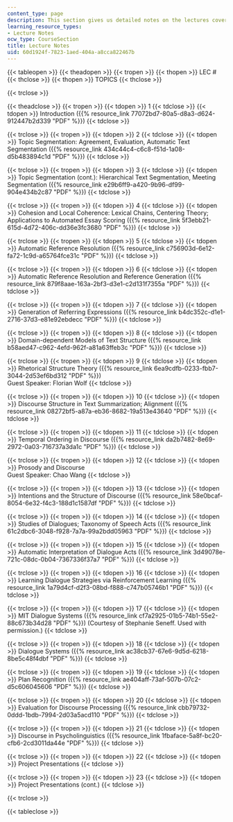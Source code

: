 ```yaml
---
content_type: page
description: This section gives us detailed notes on the lectures covered in the class.
learning_resource_types:
- Lecture Notes
ocw_type: CourseSection
title: Lecture Notes
uid: 60d1924f-7823-1aed-404a-a8cca822467b
---
```


{{< tableopen >}}
{{< theadopen >}}
{{< tropen >}}
{{< thopen >}}
LEC #
{{< thclose >}}
{{< thopen >}}
TOPICS
{{< thclose >}}

{{< trclose >}}

{{< theadclose >}}
{{< tropen >}}
{{< tdopen >}}
1
{{< tdclose >}}
{{< tdopen >}}
Introduction ({{% resource_link 77072bd7-80a5-d8a3-d624-912447b2d339 "PDF" %}})
{{< tdclose >}}

{{< trclose >}}
{{< tropen >}}
{{< tdopen >}}
2
{{< tdclose >}}
{{< tdopen >}}
Topic Segmentation: Agreement, Evaluation, Automatic Text Segmentation ({{% resource_link 434c44c4-c6c8-f51d-1a08-d5b483894c1d "PDF" %}})
{{< tdclose >}}

{{< trclose >}}
{{< tropen >}}
{{< tdopen >}}
3
{{< tdclose >}}
{{< tdopen >}}
Topic Segmentation (cont.): Hierarchical Text Segmentation, Meeting Segmentation ({{% resource_link e29b6ff9-a420-9b96-df99-904e434b2c87 "PDF" %}})
{{< tdclose >}}

{{< trclose >}}
{{< tropen >}}
{{< tdopen >}}
4
{{< tdclose >}}
{{< tdopen >}}
Cohesion and Local Coherence: Lexical Chains, Centering Theory; Applications to Automated Essay Scoring ({{% resource_link 5f3ebb21-615d-4d72-406c-dd36e3fc3680 "PDF" %}})
{{< tdclose >}}

{{< trclose >}}
{{< tropen >}}
{{< tdopen >}}
5
{{< tdclose >}}
{{< tdopen >}}
Automatic Reference Resolution ({{% resource_link c756903d-6e12-fa72-1c9d-a65764fce31c "PDF" %}})
{{< tdclose >}}

{{< trclose >}}
{{< tropen >}}
{{< tdopen >}}
6
{{< tdclose >}}
{{< tdopen >}}
Automatic Reference Resolution and Reference Generation ({{% resource_link 879f8aae-163a-2bf3-d3e1-c2d131f7355a "PDF" %}})
{{< tdclose >}}

{{< trclose >}}
{{< tropen >}}
{{< tdopen >}}
7
{{< tdclose >}}
{{< tdopen >}}
Generation of Referring Expressions ({{% resource_link b4dc352c-d1e1-2716-37d3-e81e92ebdecc "PDF" %}})
{{< tdclose >}}

{{< trclose >}}
{{< tropen >}}
{{< tdopen >}}
8
{{< tdclose >}}
{{< tdopen >}}
Domain-dependent Models of Text Structure ({{% resource_link b58aed47-c962-4efd-962f-a81a63ffeb3c "PDF" %}})
{{< tdclose >}}

{{< trclose >}}
{{< tropen >}}
{{< tdopen >}}
9
{{< tdclose >}}
{{< tdopen >}}
Rhetorical Structure Theory ({{% resource_link 6ea9cdfb-0233-fbb7-3044-2d53ef6bd312 "PDF" %}})  
Guest Speaker: Florian Wolf
{{< tdclose >}}

{{< trclose >}}
{{< tropen >}}
{{< tdopen >}}
10
{{< tdclose >}}
{{< tdopen >}}
Discourse Structure in Text Summarization; Alignment ({{% resource_link 08272bf5-a87a-eb36-8682-19a513e43640 "PDF" %}})
{{< tdclose >}}

{{< trclose >}}
{{< tropen >}}
{{< tdopen >}}
11
{{< tdclose >}}
{{< tdopen >}}
Temporal Ordering in Discourse ({{% resource_link da2b7482-8e69-2972-0a03-716737a3da1c "PDF" %}})
{{< tdclose >}}

{{< trclose >}}
{{< tropen >}}
{{< tdopen >}}
12
{{< tdclose >}}
{{< tdopen >}}
Prosody and Discourse  
Guest Speaker: Chao Wang
{{< tdclose >}}

{{< trclose >}}
{{< tropen >}}
{{< tdopen >}}
13
{{< tdclose >}}
{{< tdopen >}}
Intentions and the Structure of Discourse ({{% resource_link 58e0bcaf-8054-6e32-f4c3-188d1c1587df "PDF" %}})
{{< tdclose >}}

{{< trclose >}}
{{< tropen >}}
{{< tdopen >}}
14
{{< tdclose >}}
{{< tdopen >}}
Studies of Dialogues; Taxonomy of Speech Acts ({{% resource_link 61c2dbc6-3048-f928-7a7a-99a2bdd05963 "PDF" %}})
{{< tdclose >}}

{{< trclose >}}
{{< tropen >}}
{{< tdopen >}}
15
{{< tdclose >}}
{{< tdopen >}}
Automatic Interpretation of Dialogue Acts ({{% resource_link 3d49078e-721c-08dc-0b04-7367336f37a7 "PDF" %}})
{{< tdclose >}}

{{< trclose >}}
{{< tropen >}}
{{< tdopen >}}
16
{{< tdclose >}}
{{< tdopen >}}
Learning Dialogue Strategies via Reinforcement Learning ({{% resource_link 1a79d4cf-d2f3-08bd-f888-c747b05746b1 "PDF" %}})
{{< tdclose >}}

{{< trclose >}}
{{< tropen >}}
{{< tdopen >}}
17
{{< tdclose >}}
{{< tdopen >}}
MIT Dialogue Systems ({{% resource_link cf7a2925-01b5-74b1-55e2-88c673b34d28 "PDF" %}}) (Courtesy of Stephanie Seneff. Used with permission.)
{{< tdclose >}}

{{< trclose >}}
{{< tropen >}}
{{< tdopen >}}
18
{{< tdclose >}}
{{< tdopen >}}
Dialogue Systems ({{% resource_link ac38cb37-67e6-9d5d-6218-8be5c48f4dbf "PDF" %}})
{{< tdclose >}}

{{< trclose >}}
{{< tropen >}}
{{< tdopen >}}
19
{{< tdclose >}}
{{< tdopen >}}
Plan Recognition ({{% resource_link ae404aff-73af-507b-07c2-d5c606045606 "PDF" %}})
{{< tdclose >}}

{{< trclose >}}
{{< tropen >}}
{{< tdopen >}}
20
{{< tdclose >}}
{{< tdopen >}}
Evaluation for Discourse Processing ({{% resource_link cbb79732-0ddd-1bdb-7994-2d03a5acd110 "PDF" %}})
{{< tdclose >}}

{{< trclose >}}
{{< tropen >}}
{{< tdopen >}}
21
{{< tdclose >}}
{{< tdopen >}}
Discourse in Psycholinguistics ({{% resource_link 1fbaface-5a8f-bc20-cfb6-2cd3011da44e "PDF" %}})
{{< tdclose >}}

{{< trclose >}}
{{< tropen >}}
{{< tdopen >}}
22
{{< tdclose >}}
{{< tdopen >}}
Project Presentations
{{< tdclose >}}

{{< trclose >}}
{{< tropen >}}
{{< tdopen >}}
23
{{< tdclose >}}
{{< tdopen >}}
Project Presentations (cont.)
{{< tdclose >}}

{{< trclose >}}

{{< tableclose >}}